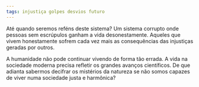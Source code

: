```yaml
---
tags: injustiça golpes desvios futuro
---
```

Até quando seremos reféns deste sistema? Um sistema corrupto onde pessoas sem escrúpulos ganham a vida desonestamente. Aqueles que vivem honestamente sofrem cada vez mais as consequências das injustiças geradas por outros.

A humanidade não pode continuar vivendo de forma tão errada. A vida na sociedade moderna precisa refletir os grandes avanços científicos. De que adianta sabermos decifrar os mistérios da natureza se não somos capazes de viver numa sociedade justa e harmônica?
